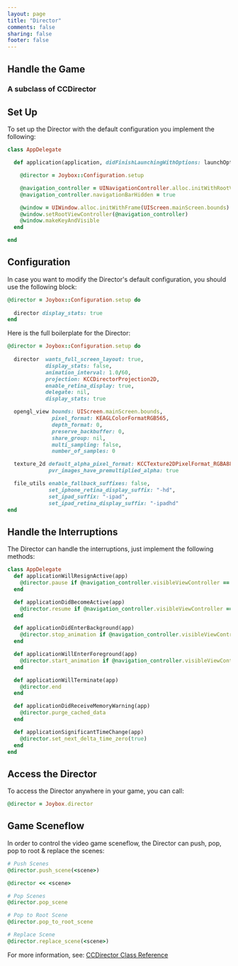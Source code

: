 ```yaml
---
layout: page
title: "Director"
comments: false
sharing: false
footer: false
---
```


## Handle the Game
### A subclass of CCDirector

## Set Up

To set up the Director with the default configuration you implement the following:

``` ruby
class AppDelegate

  def application(application, didFinishLaunchingWithOptions: launchOptions)

    @director = Joybox::Configuration.setup

    @navigation_controller = UINavigationController.alloc.initWithRootViewController(@director)
    @navigation_controller.navigationBarHidden = true

    @window = UIWindow.alloc.initWithFrame(UIScreen.mainScreen.bounds)
    @window.setRootViewController(@navigation_controller)
    @window.makeKeyAndVisible
  end

end
```

## Configuration

In case you want to modify the Director's default configuration, you should use the following block:

``` ruby
@director = Joybox::Configuration.setup do
  
  director display_stats: true
end
```

Here is the full boilerplate for the Director:

``` ruby
@director = Joybox::Configuration.setup do
  
  director  wants_full_screen_layout: true,
            display_stats: false,
            animation_interval: 1.0/60,
            projection: KCCDirectorProjection2D,
            enable_retina_display: true,
            delegate: nil,
            display_stats: true

  opengl_view bounds: UIScreen.mainScreen.bounds,
              pixel_format: KEAGLColorFormatRGB565,
              depth_format: 0,
              preserve_backbuffer: 0,
              share_group: nil,
              multi_sampling: false,
              number_of_samples: 0

  texture_2d default_alpha_pixel_format: KCCTexture2DPixelFormat_RGBA8888,
             pvr_images_have_premultiplied_alpha: true

  file_utils enable_fallback_suffixes: false,
             set_iphone_retina_display_suffix: "-hd",
             set_ipad_suffix: "-ipad",
             set_ipad_retina_display_suffix: "-ipadhd"           
end
```

## Handle the Interruptions
The Director can handle the interruptions, just implement the following methods:

```ruby
class AppDelegate
  def applicationWillResignActive(app)
    @director.pause if @navigation_controller.visibleViewController == @director
  end

  def applicationDidBecomeActive(app)
    @director.resume if @navigation_controller.visibleViewController == @director
  end

  def applicationDidEnterBackground(app)
    @director.stop_animation if @navigation_controller.visibleViewController == @director
  end

  def applicationWillEnterForeground(app)
    @director.start_animation if @navigation_controller.visibleViewController == @director
  end

  def applicationWillTerminate(app)
    @director.end
  end

  def applicationDidReceiveMemoryWarning(app)
    @director.purge_cached_data
  end

  def applicationSignificantTimeChange(app)
    @director.set_next_delta_time_zero(true)
  end
end
```


## Access the Director
To access the Director anywhere in your game, you can call:

``` ruby
@director = Joybox.director
```

## Game Sceneflow

In order to control the video game sceneflow, the Director can push, pop, pop to root & replace the scenes:

``` ruby
# Push Scenes
@director.push_scene(<scene>)

@director << <scene>

# Pop Scenes
@director.pop_scene

# Pop to Root Scene
@director.pop_to_root_scene

# Replace Scene
@director.replace_scene(<scene>)
```

For more information, see: [CCDirector Class Reference](http://www.cocos2d-iphone.org/api-ref/2.0.0/interface_c_c_director.html)